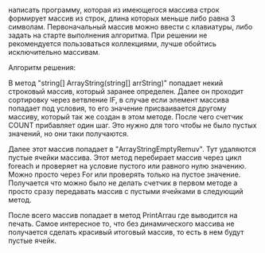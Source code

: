 написать программу, которая из имеющегося массива строк формирует массив из строк, длина которых меньше либо равна 3 символам.
Первоначальный массив можно ввести с клавиатуры, либо задать на старте выполнения алгоритма. При решении не рекомендуется пользоваться коллекциями, 
лучше обойтись исключительно массивам.

Алгоритм решения:

В метод "string[] ArrayString(string[] arrString)" попадает некий строковый массив, который заранее определен.
Далее он проходит сортировку через ветвление IF, в случае если элемент массива попадает под условия, то его значение присваивается другому массиву, который
так же создан в этом методе. После чего счетчик COUNT прибавляет один шаг. Это нужно для того чтобы не было пустых значений, но они таки получаются.

Далее этот массив попадает в "ArrayStringEmptyRemuv". Тут удаляются пустые ячейки массива. Этот метод перебирает массив через цикл foreach и проверяет
на условие пустого или равного нулю значению. Можно просто через For или проверять только на пустое значение. Получается что можно было не делать счетчик в первом методе а просто сразу передавать массив с пустыми ячейками в следующий метод.

После всего массив попадает в метод PrintArrau где выводится на печать. Самое интересное то, что без динамического массива не получается сделать красивый итоговый массив, то есть в нем будут пустые ячейк.